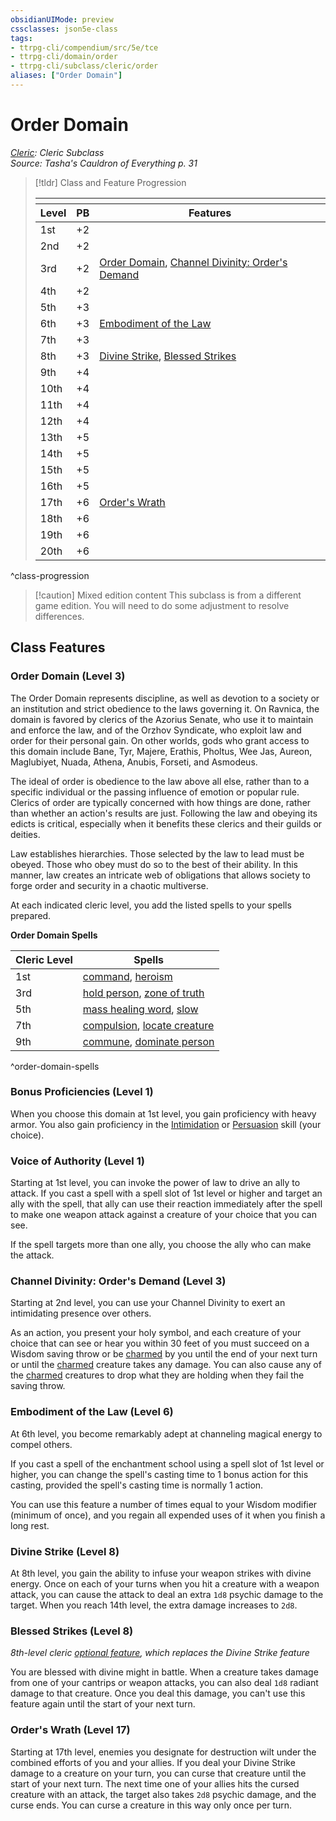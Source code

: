 ```yaml
---
obsidianUIMode: preview
cssclasses: json5e-class
tags:
- ttrpg-cli/compendium/src/5e/tce
- ttrpg-cli/domain/order
- ttrpg-cli/subclass/cleric/order
aliases: ["Order Domain"]
---
```

# Order Domain
*[Cleric](./cleric-xphb.md): Cleric Subclass*  
*Source: Tasha's Cauldron of Everything p. 31*  

> [!tldr] Class and Feature Progression
> 
> <table class="class-progression">
> <thead>
> <tr><th colspan='3'></th></tr>
> <tr class="class-progression"><th class"level">Level</th><th class"pb">PB</th><th class"feature">Features</th></tr>
> </thead><tbody>
> <tr class="class-progression"><td class"level">1st</td><td class"pb">+2</td><td class"feature"></td></tr>
> <tr class="class-progression"><td class"level">2nd</td><td class"pb">+2</td><td class"feature"></td></tr>
> <tr class="class-progression"><td class"level">3rd</td><td class"pb">+2</td><td class"feature"><a href='#Order Domain (Level 3)' class='internal-link'>Order Domain</a>, <a href='#Channel Divinity: Order's Demand (Level 3)' class='internal-link'>Channel Divinity: Order's Demand</a></td></tr>
> <tr class="class-progression"><td class"level">4th</td><td class"pb">+2</td><td class"feature"></td></tr>
> <tr class="class-progression"><td class"level">5th</td><td class"pb">+3</td><td class"feature"></td></tr>
> <tr class="class-progression"><td class"level">6th</td><td class"pb">+3</td><td class"feature"><a href='#Embodiment of the Law (Level 6)' class='internal-link'>Embodiment of the Law</a></td></tr>
> <tr class="class-progression"><td class"level">7th</td><td class"pb">+3</td><td class"feature"></td></tr>
> <tr class="class-progression"><td class"level">8th</td><td class"pb">+3</td><td class"feature"><a href='#Divine Strike (Level 8)' class='internal-link'>Divine Strike</a>, <a href='#Blessed Strikes (Level 8)' class='internal-link'>Blessed Strikes</a></td></tr>
> <tr class="class-progression"><td class"level">9th</td><td class"pb">+4</td><td class"feature"></td></tr>
> <tr class="class-progression"><td class"level">10th</td><td class"pb">+4</td><td class"feature"></td></tr>
> <tr class="class-progression"><td class"level">11th</td><td class"pb">+4</td><td class"feature"></td></tr>
> <tr class="class-progression"><td class"level">12th</td><td class"pb">+4</td><td class"feature"></td></tr>
> <tr class="class-progression"><td class"level">13th</td><td class"pb">+5</td><td class"feature"></td></tr>
> <tr class="class-progression"><td class"level">14th</td><td class"pb">+5</td><td class"feature"></td></tr>
> <tr class="class-progression"><td class"level">15th</td><td class"pb">+5</td><td class"feature"></td></tr>
> <tr class="class-progression"><td class"level">16th</td><td class"pb">+5</td><td class"feature"></td></tr>
> <tr class="class-progression"><td class"level">17th</td><td class"pb">+6</td><td class"feature"><a href='#Order's Wrath (Level 17)' class='internal-link'>Order's Wrath</a></td></tr>
> <tr class="class-progression"><td class"level">18th</td><td class"pb">+6</td><td class"feature"></td></tr>
> <tr class="class-progression"><td class"level">19th</td><td class"pb">+6</td><td class"feature"></td></tr>
> <tr class="class-progression"><td class"level">20th</td><td class"pb">+6</td><td class"feature"></td></tr>
> </tbody></table>

^class-progression


> [!caution] Mixed edition content
> This subclass is from a different game edition. You will need to do some adjustment to resolve differences.

## Class Features

### Order Domain (Level 3)

The Order Domain represents discipline, as well as devotion to a society or an institution and strict obedience to the laws governing it. On Ravnica, the domain is favored by clerics of the Azorius Senate, who use it to maintain and enforce the law, and of the Orzhov Syndicate, who exploit law and order for their personal gain. On other worlds, gods who grant access to this domain include Bane, Tyr, Majere, Erathis, Pholtus, Wee Jas, Aureon, Maglubiyet, Nuada, Athena, Anubis, Forseti, and Asmodeus.

The ideal of order is obedience to the law above all else, rather than to a specific individual or the passing influence of emotion or popular rule. Clerics of order are typically concerned with how things are done, rather than whether an action's results are just. Following the law and obeying its edicts is critical, especially when it benefits these clerics and their guilds or deities.

Law establishes hierarchies. Those selected by the law to lead must be obeyed. Those who obey must do so to the best of their ability. In this manner, law creates an intricate web of obligations that allows society to forge order and security in a chaotic multiverse.

At each indicated cleric level, you add the listed spells to your spells prepared.

**Order Domain Spells**

| Cleric Level | Spells |
|--------------|--------|
| 1st | [command](2-Mechanics/CLI/spells/command-xphb.md), [heroism](2-Mechanics/CLI/spells/heroism-xphb.md) |
| 3rd | [hold person](2-Mechanics/CLI/spells/hold-person-xphb.md), [zone of truth](2-Mechanics/CLI/spells/zone-of-truth-xphb.md) |
| 5th | [mass healing word](2-Mechanics/CLI/spells/mass-healing-word-xphb.md), [slow](2-Mechanics/CLI/spells/slow-xphb.md) |
| 7th | [compulsion](2-Mechanics/CLI/spells/compulsion-xphb.md), [locate creature](2-Mechanics/CLI/spells/locate-creature-xphb.md) |
| 9th | [commune](2-Mechanics/CLI/spells/commune-xphb.md), [dominate person](2-Mechanics/CLI/spells/dominate-person-xphb.md) |
^order-domain-spells

### Bonus Proficiencies (Level 1)

When you choose this domain at 1st level, you gain proficiency with heavy armor. You also gain proficiency in the [Intimidation](2-Mechanics/CLI/rules/skills.md#Intimidation) or [Persuasion](2-Mechanics/CLI/rules/skills.md#Persuasion) skill (your choice).

### Voice of Authority (Level 1)

Starting at 1st level, you can invoke the power of law to drive an ally to attack. If you cast a spell with a spell slot of 1st level or higher and target an ally with the spell, that ally can use their reaction immediately after the spell to make one weapon attack against a creature of your choice that you can see.

If the spell targets more than one ally, you choose the ally who can make the attack.

### Channel Divinity: Order's Demand (Level 3)

Starting at 2nd level, you can use your Channel Divinity to exert an intimidating presence over others.

As an action, you present your holy symbol, and each creature of your choice that can see or hear you within 30 feet of you must succeed on a Wisdom saving throw or be [charmed](2-Mechanics/CLI/rules/conditions.md#Charmed) by you until the end of your next turn or until the [charmed](2-Mechanics/CLI/rules/conditions.md#Charmed) creature takes any damage. You can also cause any of the [charmed](2-Mechanics/CLI/rules/conditions.md#Charmed) creatures to drop what they are holding when they fail the saving throw.

### Embodiment of the Law (Level 6)

At 6th level, you become remarkably adept at channeling magical energy to compel others.

If you cast a spell of the enchantment school using a spell slot of 1st level or higher, you can change the spell's casting time to 1 bonus action for this casting, provided the spell's casting time is normally 1 action.

You can use this feature a number of times equal to your Wisdom modifier (minimum of once), and you regain all expended uses of it when you finish a long rest.

### Divine Strike (Level 8)

At 8th level, you gain the ability to infuse your weapon strikes with divine energy. Once on each of your turns when you hit a creature with a weapon attack, you can cause the attack to deal an extra `1d8` psychic damage to the target. When you reach 14th level, the extra damage increases to `2d8`.

### Blessed Strikes (Level 8)

*8th-level cleric [optional feature](2-Mechanics/CLI/rules/variant-rules/optional-class-features-tce.md), which replaces the Divine Strike feature*

You are blessed with divine might in battle. When a creature takes damage from one of your cantrips or weapon attacks, you can also deal `1d8` radiant damage to that creature. Once you deal this damage, you can't use this feature again until the start of your next turn.

### Order's Wrath (Level 17)

Starting at 17th level, enemies you designate for destruction wilt under the combined efforts of you and your allies. If you deal your Divine Strike damage to a creature on your turn, you can curse that creature until the start of your next turn. The next time one of your allies hits the cursed creature with an attack, the target also takes `2d8` psychic damage, and the curse ends. You can curse a creature in this way only once per turn.